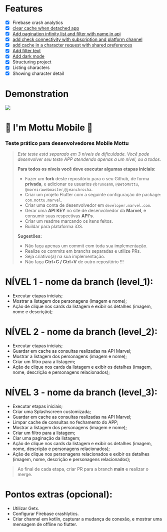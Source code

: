 # Features 
- [x] Firebase crash analytics
- [x] [clear cache when detached app](https://github.com/OrlandoEduardo101/im-mottu-mobile/commit/dfa23e4eb11a0f63982e5b538825d34b9fa997e0)
- [x] [Add pagination infinity list and filter with name in api](https://github.com/OrlandoEduardo101/im-mottu-mobile/commit/93fcb1402f2c66063545d270e0361493718d2b5c)
- [x] [add check connectivity with subscription and platform channel](https://github.com/OrlandoEduardo101/im-mottu-mobile/commit/2042b269030ff8bedeba55eb0fc3020138b8b7cb)
- [x] [add cache in a character request with shared preferences](https://github.com/OrlandoEduardo101/im-mottu-mobile/commit/2cfc8f9e2874dac9daf161dc3b06c923c12a1ee4)
- [x] [Add filter text](https://github.com/OrlandoEduardo101/im-mottu-mobile/commit/19605ea28af8974a4fe7f42d5dfc063d4f5c63f5)
- [x] [Add dark mode](https://github.com/OrlandoEduardo101/im-mottu-mobile/commit/5f41dca927a49588a82c327bf05bb7f5e2aacc21)
- [x] Structuring project
- [x] Listing characters
- [x] Showing character detail

# Demonstration
[![](https://markdown-videos-api.jorgenkh.no/youtube/gkrbwZFgiVY)]([https://youtu.be/dQw4w9WgXcQ](https://youtu.be/gkrbwZFgiVY))


# 🛵 I'm Mottu Mobile 🛵

### Teste prático para desenvolvedores Mobile Mottu


> *Este teste está separado em 3 níveis de dificuldade. Você pode desenvolver seu teste APP atendendo apenas a um nível, ou a todos.*
>
> **Para todos os níveis você deve executar algumas etapas iniciais:**
>- Fazer um **fork** deste repositório para o seu Github, de forma **privada**, e adicionar os usuarios `@brunosmm`, `@BetoMottu`, `@moreirawebmaster`,`@jeanchrocha`.
>- Criar um projeto Flutter com a seguinte configuração de package: `com.mottu.marvel`.
>- Criar uma conta de desenvolvedor em `developer.marvel.com`.
>- Gerar uma **API KEY** no site de desenvolvedor da **Marvel**, e consumir suas respectivas **API's**.
>- Criar um readme marcando os itens feitos.
>- Buildar para plataforma iOS.
>
> **Sugestões:**
>- Não faça apenas um commit com toda sua implementação.
>- Realize os commits em branchs separadas e utilize PRs.
>- Seja criativo(a) na sua implementação.
>- Não faça **Ctrl+C / Ctrl+V** de outro repositório !!!



# NÍVEL 1 - nome da branch (level_1):
- Executar etapas iniciais;
- Mostrar a listagem dos personagens (imagem e nome);
- Ação de clique nos cards da listagem e exibir os detalhes (imagem, nome e descrição);


# NÍVEL 2 - nome da branch (level_2):
- Executar etapas iniciais;
- Guardar em cache as consultas realizadas na API Marvel;
- Mostrar a listagem dos personagens (imagem e nome);
- Criar um filtro para a listagem;
- Ação de clique nos cards da listagem e exibir os detalhes (imagem, nome, descrição e personagens relacionados);


# NÍVEL 3 - nome da branch (level_3):
- Executar etapas iniciais;
- Criar uma Splashscreen customizada;
- Guardar em cache as consultas realizadas na API Marvel;
- Limpar cache de consultas no fechamento do APP;
- Mostrar a listagem dos personagens (imagem e nome);
- Criar um filtro para a listagem;
- Ciar uma paginação da listagem;
- Ação de clique nos cards da listagem e exibir os detalhes (imagem, nome, descrição e personagens relacionados);
- Ação de clique nos personagens relacionados e exibir os detalhes (imagem, nome, descrição e personagens relacionados);

> Ao final de cada etapa, criar PR para a branch **main** e realizar o merge.

# Pontos extras (opcional):
- Utilizar Getx.
- Configurar Firebase crashlytics.
- Criar channel em kotlin, capturar a mudança de conexão, e mostrar uma mensagem de offline no flutter.
